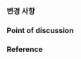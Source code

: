 ### 변경 사항 <!-- 삽입/수정한 내용을 목록화하여 적어주세요. -->

### Point of discussion <!-- 정리한 내용에 대하여 토의할 점이 있다면 적어주세요. -->

### Reference <!-- 참고한 링크 혹은 참고 사항을 정리해둔 이슈가 있다면 적어주세요. -->
